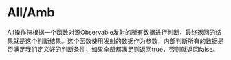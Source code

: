 # All/Amb
All操作符根据一个函数对源Observable发射的所有数据进行判断，最终返回的结果就是这个判断结果。这个函数使用发射的数据作为参数，内部判断所有的数据是否满足我们定义好的判断条件，如果全部都满足则返回true，否则就返回false。